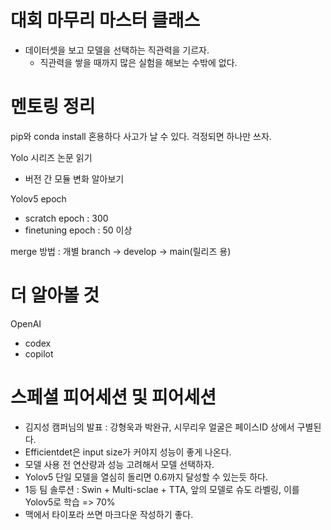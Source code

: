# 대회 마무리 마스터 클래스
- 데이터셋을 보고 모델을 선택하는 직관력을 기르자.
    - 직관력을 쌓을 때까지 많은 실험을 해보는 수밖에 없다.

# 멘토링 정리
pip와 conda install 혼용하다 사고가 날 수 있다. 걱정되면 하나만 쓰자.

Yolo 시리즈 논문 읽기
- 버전 간 모듈 변화 알아보기

Yolov5 epoch
- scratch epoch : 300
- finetuning epoch : 50 이상

merge 방법 : 개별 branch -> develop -> main(릴리즈 용)

# 더 알아볼 것
OpenAI
- codex
- copilot

# 스페셜 피어세션 및 피어세션
- 김지성 캠퍼님의 발표 : 강형욱과 박완규, 시무리우 얼굴은 페이스ID 상에서 구별된다.
- Efficientdet은 input size가 커야지 성능이 좋게 나온다.
- 모델 사용 전 연산량과 성능 고려해서 모델 선택하자.
- Yolov5 단일 모델을 열심히 돌리면 0.6까지 달성할 수 있는듯 하다.
- 1등 팀 솔루션 : Swin + Multi-sclae + TTA, 앞의 모델로 슈도 라벨링, 이를 Yolov5로 학습 => 70%  
- 맥에서 타이포라 쓰면 마크다운 작성하기 좋다.
